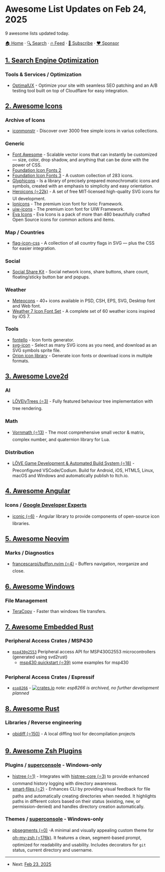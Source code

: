 # Awesome List Updates on Feb 24, 2025

9 awesome lists updated today.

[🏠 Home](/README.md) · [🔍 Search](https://www.trackawesomelist.com/search/) · [🔥 Feed](https://www.trackawesomelist.com/rss.xml) · [📮 Subscribe](https://trackawesomelist.us17.list-manage.com/subscribe?u=d2f0117aa829c83a63ec63c2f&id=36a103854c) · [❤️  Sponsor](https://github.com/sponsors/theowenyoung)



## [1. Search Engine Optimization](/content/marcobiedermann/search-engine-optimization/README.md)

### Tools & Services / Optimization

*   [OptimalUX](https://optimalux.com/seo-patching) - Optimize your site with seamless SEO patching and an A/B testing tool built on top of Cloudflare for easy integration.

## [2. Awesome Icons](/content/vkarampinis/awesome-icons/README.md)

### Archive of Icons

*   [iconmonstr](https://iconmonstr.com/) - Discover over 3000  free simple icons in varius collections.

### Generic

*   [Font Awesome](https://fontawesome.com/) - Scalable vector icons that can instantly be customized — size, color, drop shadow, and anything that can be done with the power of CSS.
*   [Foundation Icon Fonts 2](https://zurb.com/playground/foundation-icons)
*   [Foundation Icon Fonts 3](https://zurb.com/playground/foundation-icon-fonts-3) - A custom collection of 283 icons.
*   [Glyphicons](https://glyphicons.com/) - Is a library of precisely prepared monochromatic icons and symbols, created with an emphasis to simplicity and easy orientation.
*   [Heroicons (⭐22k)](https://github.com/tailwindlabs/heroicons) - A set of free MIT-licensed high-quality SVG icons for UI development.
*   [Ionicons](https://ionic.io/ionicons) - The premium icon font for Ionic Framework.
*   [uiw-icons](https://uiwjs.github.io/icons/) - The premium icon font for UIW Framework.
*   [Eva Icons](https://akveo.github.io/eva-icons/) - Eva Icons is a pack of more than 480 beautifully crafted Open Source icons for common actions and items.

### Map / Countries

*   [flag-icon-css](https://flagicons.lipis.dev/) - A collection of all country flags in SVG — plus the CSS for easier integration.

### Social

*   [Social Share Kit](https://socialsharekit.com/) - Social network icons, share buttons, share count, floating/sticky button bar and popups.

### Weather

*   [Meteocons](https://demo.alessioatzeni.com/meteocons/) - 40+ icons available in PSD, CSH, EPS, SVG, Desktop font and Web font.
*   [Weather 7 Icon Font Set](https://www.pixeden.com/icon-fonts/weather-7-icon-font-set) - A complete set of 60 weather icons inspired by iOS 7.

### Tools

*   [fontello](https://fontello.com/) - Icon fonts generator.
*   [svg-icon](https://leungwensen.github.io/svg-icon/) - Select as many SVG icons as you need, and download as an SVG symbols sprite file.
*   [Orion icon library](https://www.orioniconlibrary.com/) - Generate icon fonts or download icons in multiple formats.

## [3. Awesome Love2d](/content/love2d-community/awesome-love2d/README.md)

### AI

*   [LÖVElyTrees (⭐3)](https://github.com/Nrosa01/LOVElyTrees) - Fully featured behaviour tree implementation with tree rendering.

### Math

*   [Vornmath (⭐13)](https://github.com/DUznanski/vornmath) - The most comprehensive small vector & matrix, complex number, and quaternion library for Lua.

### Distribution

*   [LÖVE Game Development & Automated Build System (⭐18)](https://github.com/Oval-Tutu/bootstrap-love2d-project) - Preconfigured VSCode/Codium. Build for Android, iOS, HTML5, Linux, macOS and Windows and automatically publish to Itch.io.

## [4. Awesome Angular](/content/PatrickJS/awesome-angular/README.md)

### Icons / [Google Developer Experts](https://developers.google.com/experts/all/technology/web-technologies)

*   [iconic (⭐6)](https://github.com/nginf/iconic) - Angular library to provide components of open-source icon libraries.

## [5. Awesome Neovim](/content/rockerBOO/awesome-neovim/README.md)

### Marks / Diagnostics

*   [francescarpi/buffon.nvim (⭐4)](https://github.com/francescarpi/buffon.nvim) - Buffers navigation, reorganize and close.

## [6. Awesome Windows](/content/0pandadev/awesome-windows/README.md)

### File Management

*   [TeraCopy](https://www.codesector.com/teracopy) - Faster than windows file transfers.

## [7. Awesome Embedded Rust](/content/rust-embedded/awesome-embedded-rust/README.md)

### Peripheral Access Crates / MSP430

*   [`msp430g2553`](https://github.com/pftbest/msp430g2553) Peripheral access API for MSP430G2553 microcontrollers (generated using svd2rust)
    *   [msp430 quickstart (⭐39)](https://github.com/rust-embedded/msp430-quickstart) some examples for msp430

### Peripheral Access Crates / Espressif

*   [`esp8266`](https://github.com/esp-rs/esp8266) - [![crates.io](https://img.shields.io/crates/v/esp8266.svg)](https://crates.io/crates/esp8266) *note: esp8266 is archived, no further development planned*

## [8. Awesome Rust](/content/rust-unofficial/awesome-rust/README.md)

### Libraries / Reverse engineering

*   [objdiff (⭐150)](https://github.com/encounter/objdiff) - A local diffing tool for decompilation projects

## [9. Awesome Zsh Plugins](/content/unixorn/awesome-zsh-plugins/README.md)

### Plugins / [superconsole](https://github.com/alexchmykhalo/superconsole) - Windows-only

*   [histree (⭐1)](https://github.com/fuba/histree-zsh) - Integrates with [histree-core (⭐3)](https://github.com/fuba/histree-core) to provide enhanced command history logging with directory awareness.
*   [smart-files (⭐2)](https://github.com/vxfemboy/zsh-smart-files) - Enhances CLI by providing visual feedback for file paths and automatically creating directories when needed. It highlights paths in different colors based on their status (existing, new, or permission-denied) and handles directory creation automatically.

### Themes / [superconsole](https://github.com/alexchmykhalo/superconsole) - Windows-only

*   [pbsegments (⭐0)](https://github.com/pbarovsky/pbsegments) -A  minimal and visually appealing custom theme for [oh-my-zsh (⭐176k)](https://github.com/ohmyzsh/ohmyzsh). It features a clean, segment-based prompt, optimized for readability and usability. Includes decorators for `git` status, current directory and username.

---

- Next: [Feb 23, 2025](/content/2025/02/23/README.md)